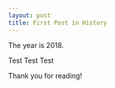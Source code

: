 ```yaml
---
layout: post
title: First Post in History
---
```


The year is 2018. 

Test
Test
Test

Thank you for reading!
